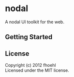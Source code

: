 # nodal

A nodal UI toolkit for the web.

## Getting Started

## License
Copyright (c) 2012 fhoehl  
Licensed under the MIT license.
